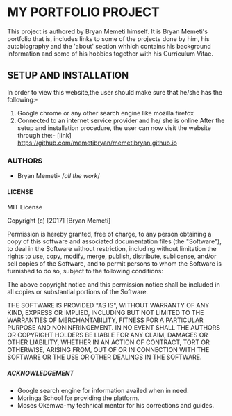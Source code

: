 # MY PORTFOLIO PROJECT
This project is authored by Bryan Memeti himself. It is Bryan Memeti's portfolio that is, includes links to some
of the projects done by him, his autobiography and the 'about' section whhich contains his background information and
some of his hobbies together with his Curriculum Vitae.

## SETUP AND INSTALLATION
In order to view this website,the user should make sure that he/she has the following:-
 1) Google chrome or any other search engine like mozilla firefox
 2) Connected to an internet service provider and he/ she is online
After the setup and installation procedure, the user can now visit the website through the:-
[link] https://github.com/memetibryan/memetibryan.github.io

### AUTHORS
* Bryan Memeti- /*all the work*/

#### LICENSE
MIT License

Copyright (c) [2017] [Bryan Memeti]

Permission is hereby granted, free of charge, to any person obtaining a copy
of this software and associated documentation files (the "Software"), to deal
in the Software without restriction, including without limitation the rights
to use, copy, modify, merge, publish, distribute, sublicense, and/or sell
copies of the Software, and to permit persons to whom the Software is
furnished to do so, subject to the following conditions:

The above copyright notice and this permission notice shall be included in all
copies or substantial portions of the Software.

THE SOFTWARE IS PROVIDED "AS IS", WITHOUT WARRANTY OF ANY KIND, EXPRESS OR
IMPLIED, INCLUDING BUT NOT LIMITED TO THE WARRANTIES OF MERCHANTABILITY,
FITNESS FOR A PARTICULAR PURPOSE AND NONINFRINGEMENT. IN NO EVENT SHALL THE
AUTHORS OR COPYRIGHT HOLDERS BE LIABLE FOR ANY CLAIM, DAMAGES OR OTHER
LIABILITY, WHETHER IN AN ACTION OF CONTRACT, TORT OR OTHERWISE, ARISING FROM,
OUT OF OR IN CONNECTION WITH THE SOFTWARE OR THE USE OR OTHER DEALINGS IN THE
SOFTWARE.

##### ACKNOWLEDGEMENT
* Google search engine for information availed when in need.
* Moringa School for providing the platform.
* Moses Okemwa-my technical mentor for his corrections and guides.
